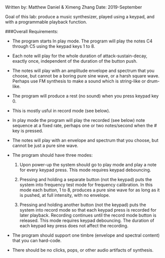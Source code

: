 Written by: Matthew Daniel & Ximeng Zhang
Date: 2019-September


Goal of this lab: produce a music synthesizer, played using a keypad, and with a programmable playback function.

###Overall Requirements:

- The program starts In play mode. The program will play the notes C4 through C5 using the keypad keys 1 to 8.

- Each note will play for the whole duration of attack-sustain-decay, exactly once, independent of the duration of the button push.

- The notes will play with an amplitude envelope and spectrum that you choose, but cannot be a boring pure sine wave, or a harsh square wave.
Perhaps use FM synthesis to make a sound which is string-like or drum-like.

- The program will produce a rest (no sound) when you press keypad key 0.

- This is mostly usful in record mode (see below).

- In play mode the program will play the recorded (see below) note sequence at a fixed rate, perhaps one or two notes/second when the # key is pressed.

- The notes will play with an envelope and spectrum that you choose, but cannot be just a pure sine wave.

- The program should have three modes:

	1. Upon power-up the system should go to play mode and play a note for every keypad press.
	This mode requires keypad debouncing.

	2. Pressing and holding a separate button (not the keypad) puts the system into frequency test mode for frequency calibration.
	In this mode each button, 1 to 8, produces a pure sine wave for as long as it is pushed, at full intensity, with no envelope.

	3. Pressing and holding another button (not the keypad) puts the system into record mode so that each keypad press is recorded for later playback. Recording continues 		until the record mode button is released. This mode requires keypad debouncing. The duration of each keypad key press does not affect the recording.

- The program should support one timbre (envelope and spectral content) that you can hard-code.
- There should be no clicks, pops, or other audio artifacts of synthesis.

